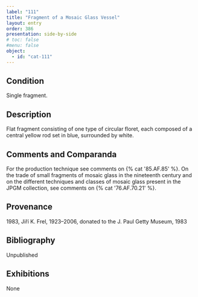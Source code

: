 ```yaml
---
label: "111"
title: "Fragment of a Mosaic Glass Vessel"
layout: entry
order: 386
presentation: side-by-side
# toc: false
#menu: false 
object:
  - id: "cat-111"
---
```


## Condition

Single fragment.

## Description

Flat fragment consisting of one type of circular floret, each composed of a central yellow rod set in blue, surrounded by white.

## Comments and Comparanda

For the production technique see comments on {% cat '85.AF.85' %}. On the trade of small fragments of mosaic glass in the nineteenth century and on the different techniques and classes of mosaic glass present in the JPGM collection, see comments on {% cat '76.AF.70.21' %}.

## Provenance

1983, Jiří K. Frel, 1923–2006, donated to the J. Paul Getty Museum, 1983

## Bibliography

Unpublished

## Exhibitions

None

